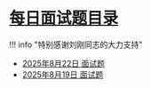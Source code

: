 # [每日面试题目录](../../index.md)
!!! info "特别感谢刘刚同志的大力支持"
- [2025年8月22日 面试题](./2025年8月22日.md)
- [2025年8月19日 面试题](./2025年8月19日.md)








